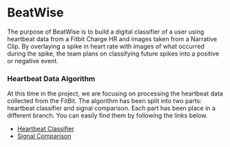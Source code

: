 # BeatWise
The purpose of BeatWise is to build a digital classifier of a user using heartbeat data from a Fitbit Charge HR and images taken from a Narrative Clip. By overlaying a spike in heart rate with images of what occurred during the spike, the team plans on classifying future spikes into a positive or negative event.


### Heartbeat Data Algorithm 

At this time in the project, we are focusing on processing the heartbeat data collected from the FitBit. The algorithm has been split into two parts: heartbeat classifier and signal comparison. Each part has been place in a different branch. You can easily find them by following the links below. 

 - [Heartbeat Classifier](https://github.com/josejlm2/BeatWise/tree/feature/HeartbeatClassifier)
 - [Signal Comparison](https://github.com/josejlm2/BeatWise/tree/feature/SignalComparison)
